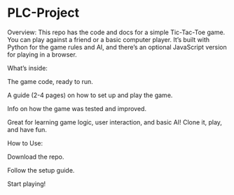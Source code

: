 # PLC-Project

Overview:
This repo has the code and docs for a simple Tic-Tac-Toe game. You can play against a friend or a basic computer player. It’s built with Python for the game rules and AI, and there’s an optional JavaScript version for playing in a browser.

What’s inside:

The game code, ready to run.

A guide (2-4 pages) on how to set up and play the game.

Info on how the game was tested and improved.

Great for learning game logic, user interaction, and basic AI! Clone it, play, and have fun.

How to Use:

Download the repo.

Follow the setup guide.

Start playing!
